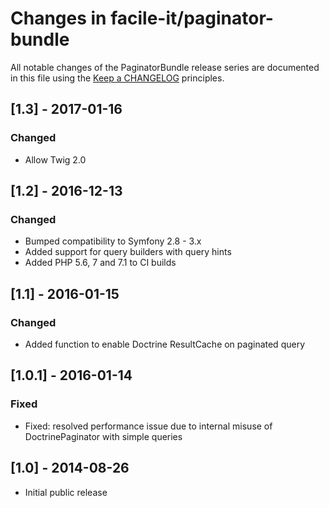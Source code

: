# Changes in facile-it/paginator-bundle

All notable changes of the PaginatorBundle release series are documented in this file using the [Keep a CHANGELOG](http://keepachangelog.com/) principles.

## [1.3] - 2017-01-16

### Changed

* Allow Twig 2.0

## [1.2] - 2016-12-13

### Changed

* Bumped compatibility to Symfony 2.8 - 3.x
* Added support for query builders with query hints
* Added PHP 5.6, 7 and 7.1 to CI builds

## [1.1] - 2016-01-15

### Changed

* Added function to enable Doctrine ResultCache on paginated query

## [1.0.1] - 2016-01-14

### Fixed

* Fixed: resolved performance issue due to internal misuse of DoctrinePaginator with simple queries 

## [1.0] - 2014-08-26

* Initial public release
